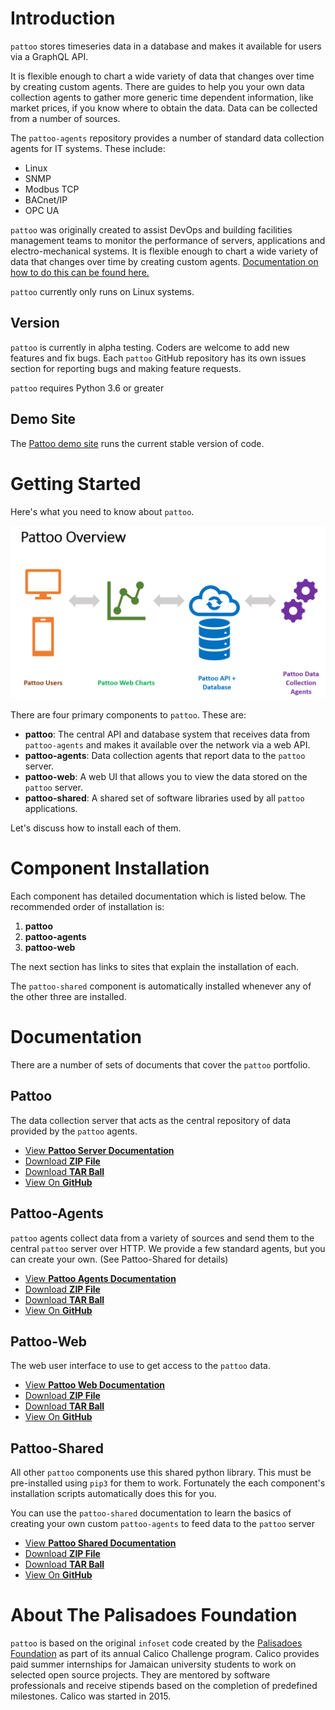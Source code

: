 Introduction
============

`pattoo` stores timeseries data in a database and makes it available for users
via a GraphQL API.

It is flexible enough to chart a wide variety of data that changes over time
by creating custom agents. There are guides to help you your own data
collection agents to gather more generic time dependent information, like
market prices, if you know where to obtain the data. Data can be collected from
a number of sources.

The `pattoo-agents` repository provides a number of standard data collection
agents for IT systems. These include:

- Linux
- SNMP
- Modbus TCP
- BACnet/IP
- OPC UA

`pattoo` was originally created to assist DevOps and building facilities
management teams to monitor the performance of servers, applications and
electro-mechanical systems. It is flexible enough to chart a wide variety of
data that changes over time by creating custom agents. [Documentation on how to do this can be found here.](https://pattoo-shared.readthedocs.io/en/latest/agents.html)

`pattoo` currently only runs on Linux systems.

Version
-------

`pattoo` is currently in alpha testing. Coders are welcome to add new features
and fix bugs. Each `pattoo` GitHub repository has its own issues section for
reporting bugs and making feature requests.

`pattoo` requires Python 3.6 or greater

Demo Site
---------

The [Pattoo demo site](http://nylon.palisadoes.org/pattoo) runs the
current stable version of code.

Getting Started
===============

Here's what you need to know about `pattoo`.

![](assets/pattoo-overview.png)

There are four primary components to `pattoo`. These are:

- **pattoo**: The central API and database system that receives data from `pattoo-agents` and
makes it available over the network via a web API.
- **pattoo-agents**: Data collection agents that report data to the `pattoo`
server.
- **pattoo-web**: A web UI that allows you to view the data stored on the
`pattoo` server.
- **pattoo-shared**: A shared set of software libraries used by all `pattoo`
applications.

Let's discuss how to install each of them.

Component Installation
======================

Each component has detailed documentation which is listed below. The
recommended order of installation is:

1. **pattoo**
1. **pattoo-agents**
1. **pattoo-web**

The next section has links to sites that explain the installation of each.

The `pattoo-shared` component is automatically installed whenever any of the
other three are installed.

Documentation
=============

There are a number of sets of documents that cover the `pattoo`
portfolio.

Pattoo
------

The data collection server that acts as the central repository of data
provided by the `pattoo` agents.

- [View **Pattoo Server Documentation**](https://pattoo.readthedocs.io/)
- [Download **ZIP File**](https://github.com/PalisadoesFoundation/pattoo/zipball/master)
- [Download **TAR Ball**](https://github.com/PalisadoesFoundation/pattoo/tarball/master)
- [View On **GitHub**](https://github.com/PalisadoesFoundation/pattoo)


Pattoo-Agents
-------------

`pattoo` agents collect data from a variety of sources and send them to
the central `pattoo` server over HTTP. We provide a few standard agents,
but you can create your own. (See Pattoo-Shared for details)

- [View **Pattoo Agents Documentation**](https://pattoo-agents.readthedocs.io/)
- [Download **ZIP File**](https://github.com/PalisadoesFoundation/pattoo-agents/zipball/master)
- [Download **TAR Ball**](https://github.com/PalisadoesFoundation/pattoo-agents/tarball/master)
- [View On **GitHub**](https://github.com/PalisadoesFoundation/pattoo-agents)

Pattoo-Web
----------

The web user interface to use to get access to the `pattoo` data.

- [View **Pattoo Web Documentation**](https://pattoo-web.readthedocs.io/)
- [Download **ZIP File**](https://github.com/PalisadoesFoundation/pattoo-web/zipball/master)
- [Download **TAR Ball**](https://github.com/PalisadoesFoundation/pattoo-web/tarball/master)
- [View On **GitHub**](https://github.com/PalisadoesFoundation/pattoo-web)

Pattoo-Shared
-------------

All other `pattoo` components use this shared python library. This must be
pre-installed using `pip3` for them to work. Fortunately the each component's
installation scripts automatically does this for you.

You can use the `pattoo-shared` documentation to learn the basics of
creating your own custom `pattoo-agents` to feed data to the `pattoo`
server

- [View **Pattoo Shared Documentation**](https://pattoo-shared.readthedocs.io/)
- [Download **ZIP File**](https://github.com/PalisadoesFoundation/pattoo-shared/zipball/master)
- [Download **TAR Ball**](https://github.com/PalisadoesFoundation/pattoo-shared/tarball/master)
- [View On **GitHub**](https://github.com/PalisadoesFoundation/pattoo-shared)


About The Palisadoes Foundation
===============================

`pattoo` is based on the original `infoset` code created by the
[Palisadoes Foundation](http://www.palisadoes.org) as part of its annual
Calico Challenge program. Calico provides paid summer internships for
Jamaican university students to work on selected open source projects.
They are mentored by software professionals and receive stipends based
on the completion of predefined milestones. Calico was started in 2015.
